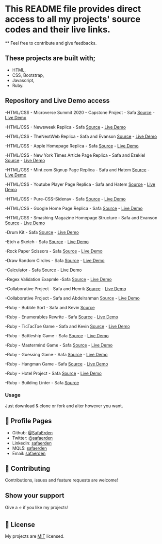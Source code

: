 # This README file provides direct access to all my projects' source codes and their live links.

** Feel free to contribute and give feedbacks.


## These projects are built with;

- HTML,
- CSS, Bootstrap,
- Javascript,
- Ruby.

## Repository and Live Demo access

-HTML/CSS - Microverse Summit 2020 - Capstone Project - Safa [Source](https://github.com/SafaErden/Microverse-Summit) - [Live Demo](https://safaerden.github.io/Microverse-Summit/)

-HTML/CSS - Newsweek Replica - Safa [Source](https://github.com/SafaErden/Newsweek) - [Live Demo](https://safaerden.github.io/Newsweek/)

-HTML/CSS - TheNextWeb Replica - Safa and Evanson [Source](https://github.com/SafaErden/TheNextWeb-Replica) - [Live Demo](https://safaerden.github.io/TheNextWeb-Replica/)

-HTML/CSS - Apple Homepage Replica - Safa [Source](https://github.com/SafaErden/Apple-Homepage-Replica) - [Live Demo](https://safaerden.github.io/Apple-Homepage-Replica/)

-HTML/CSS - New York Times Article Page Replica - Safa and Ezekiel [Source](https://github.com/SafaErden/The-New-York-Times) - [Live Demo](https://rawcdn.githack.com/SafaErden/The-New-York-Times/36402d7baa68bf29302f3de1459e4b4c0e7d2fd3/index.html)

-HTML/CSS - Mint.com Signup Page Replica - Safa and Hatem [Source](https://github.com/SafaErden/Mint.com-s-signup-page) - [Live Demo](https://safaerden.github.io/Mint.com-s-signup-page/)

-HTML/CSS - Youtube Player Page Replica - Safa and Hatem [Source](https://github.com/SafaErden/Youtube-Player-Page-Replica) - [Live Demo](https://safaerden.github.io/Youtube-Player-Page-Replica/)

-HTML/CSS - Pure-CSS-Sidenav - Safa [Source](https://github.com/SafaErden/Pure-CSS-Sidenav) - [Live Demo](https://safaerden.github.io/Pure-CSS-Sidenav/)

-HTML/CSS - Google Home Page Replica - Safa [Source](https://github.com/SafaErden/Google-Homepage-Replica) - [Live Demo](https://safaerden.github.io/Google-Homepage-Replica/)

-HTML/CSS - Smashing Magazine Homepage Structure - Safa and Evanson [Source](https://github.com/SafaErden/Smashing-Magazine-Homepage) - [Live Demo](https://safaerden.github.io/Smashing-Magazine-Homepage/)

-Drum Kit - Safa [Source](https://github.com/SafaErden/Drum-Kit) - [Live Demo](https://safaerden.github.io/Drum-Kit/)

-Etch a Sketch - Safa [Source](https://github.com/SafaErden/Etch-a-sketch) - [Live Demo](https://safaerden.github.io/Etch-a-sketch/)

-Rock Paper Scissors - Safa [Source](https://github.com/SafaErden/Rock-Paper-Scissors) - [Live Demo](https://safaerden.github.io/Rock-Paper-Scissors/)

-Draw Random Circles - Safa [Source](https://github.com/SafaErden/Draw-Random-Circles) - [Live Demo](https://safaerden.github.io/Draw-Random-Circles/)

-Calculator - Safa [Source](https://github.com/SafaErden/Calculator) - [Live Demo](https://safaerden.github.io/Calculator/)

-Regex Validation Exapmle -Safa [Source](https://github.com/SafaErden/Regex-Validation-Exapmle) - [Live Demo](https://safaerden.github.io/Regex-Validation-Exapmle/)

-Collaborative Project - Safa and Henrik [Source](https://github.com/SafaErden/Safa-and-Henrik) - [Live Demo](https://safaerden.github.io/Safa-and-Henrik/)

-Collaborative Project - Safa and Abdelrahman [Source](https://github.com/SafaErden/Safa-and-Abdelrahman) - [Live Demo](https://safaerden.github.io/Safa-and-Abdelrahman/)

-Ruby - Bubble Sort - Safa and Kevin [Source](https://github.com/SafaErden/Bubble-Sort)

-Ruby - Enumerables Rewrite - Safa [Source](https://github.com/SafaErden/Enumerables) - [Live Demo](https://repl.it/@SafaErden/My-Enumerable-Methods)

-Ruby - TicTacToe Game - Safa and Kevin [Source](https://github.com/SafaErden/TicTacToe) - [Live Demo](https://repl.it/@SafaErden/Tic-Tac-Toe)

-Ruby - Battleship Game - Safa [Source](https://github.com/SafaErden/BattleShip) - [Live Demo](https://repl.it/@SafaErden/Battle-Ship)

-Ruby - Mastermind Game - Safa [Source](https://github.com/SafaErden/Mastermind) - [Live Demo](https://repl.it/@SafaErden/Mastermind)

-Ruby - Guessing Game - Safa [Source](https://github.com/SafaErden/Guessing-Game) - [Live Demo](https://repl.it/@SafaErden/Guessing-Game)

-Ruby - Hangman Game - Safa [Source](https://github.com/SafaErden/Mastermind) - [Live Demo](https://repl.it/@SafaErden/Hangman)

-Ruby - Hotel Project - Safa [Source](https://github.com/SafaErden/Hotel-Project) - [Live Demo](https://repl.it/@SafaErden/Hotel-Project)

-Ruby - Building Linter - Safa [Source](https://github.com/SafaErden/Lintit) 
### Usage
Just download & clone or fork and alter however you want.

## 👤 Profile Pages

- Github: [@SafaErden](https://github.com/SafaErden)
- Twitter: [@safaerden](https://twitter.com/safaerden)
- Linkedin: [safaerden](https://www.linkedin.com/in/safaerden/)
- MQL5: [safaerden](https://www.mql5.com/en/users/safaerden)
- Email: [safaerden](mailto:safaerden@gmail.com)


## 🤝 Contributing

Contributions, issues and feature requests are welcome!

## Show your support

Give a ⭐️ if you like my projects!

## 📝 License

My projects are [MIT](lic.url) licensed.
